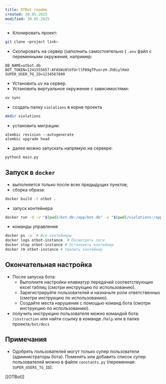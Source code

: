 ```yaml
---
title: OTBot readme
created: 30.05.2025
modified: 30.05.2025
---
```

- Клонировать проект:
```bash
git clone <project link>
```

- Скопировать на сервер (заполнить самостоятельно ) `.env` файл с переменными окружения, например:
```text
DB_NAME=otbot.db
BOT_TOKEN=1241555657:AFASWz0lUfUrllP89gTPuorzH-JhBiylKmU
SUPER_USER_TG_ID=1234567890
```

- Установить uv на сервер.
- Установить виртуальное окружение с зависимостями:
```bash
uv sync
```

- создать папку `violations` в корне проекта
```bash
mkdir violations
```

- установить миграции:
```
alembic revision --autogenerate
alembic upgrade head
```

- далее можно запускать напрямую на сервере:
```bash
python3 main.py
```

## Запуск в `docker`
- выполняется только после всех предыдущих пунктов;
- сборка образа:
```bash
docker build -t otbot .
```
- запуск контейнера
```bash
docker run -d -v "$(pwd)/bot.db:/app/bot.db" -v "$(pwd)/violations:/app/violations" -v "$(pwd)/logs:/app/logs" --name otbot-ins otbot
```
- команды управления 
```bash
docker ps -a  # Все контейнеры
docker logs otbot-instance  # Посмотреть логи 
docker stop otbot-instance # Остановить контейнер
docker rm otbot-instance # Удалить контейнер
```

## Окончательная настройка
- После запуска бота:
    - Выполните настройки клавиатур передачей соответствующих excel таблиц (смотри инструкцию по использованию).
    - Зарегистрируйте пользователей и назначьте роли ответственных (смотри инструкцию по использованию).
    - Создайте места нарушения с помощью команд бота (смотри инструкцию по использованию).
- получить инструкцию пользователя можно командой бота:  `/instruction` или найти ссылку в команде `/help` или в папке проекта`/bot/docs`

## Примечания 
- Одобрять пользователей могут только супер пользователи (администраторы бота).  Поменять или добавить список супер пользователей можно в файле `constants.py` (переменная: `SUPER_USERS_TG_ID`).

[[OTBot]]
